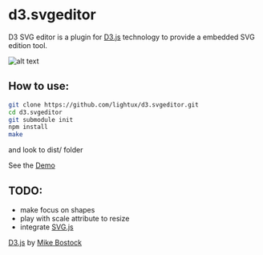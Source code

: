 d3.svgeditor
============

D3 SVG editor is a plugin for [D3.js](http://d3js.org) technology to provide a embedded SVG edition tool. 

![alt text](http://d3svgeditor.lightjs.org/img/d3.svgeditor.png "Logo Title Text 1")

## How to use:

```sh
git clone https://github.com/lightux/d3.svgeditor.git
cd d3.svgeditor
git submodule init
npm install
make
```
and look to dist/ folder

See the [Demo](http://d3svgeditor.lightjs.org/)

## TODO:

- make focus on shapes
- play with scale attribute to resize
- integrate [SVG.js](https://github.com/wout/svg.js)

[D3.js](http://d3js.org) by [Mike Bostock](http://bost.ocks.org/mike/)
